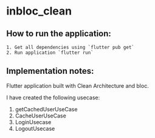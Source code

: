 # inbloc_clean
  

## How to run the application:
    1. Get all dependencies using `flutter pub get`
    2. Run application `flutter run`

## Implementation notes:
 Flutter application built with Clean Architecture and bloc.
 
 I have created the following usecase:

 1. getCachedUserUseCase
 2. CacheUserUseCase
 3. LoginUsecase
 4. LogoutUsecase

 

 
